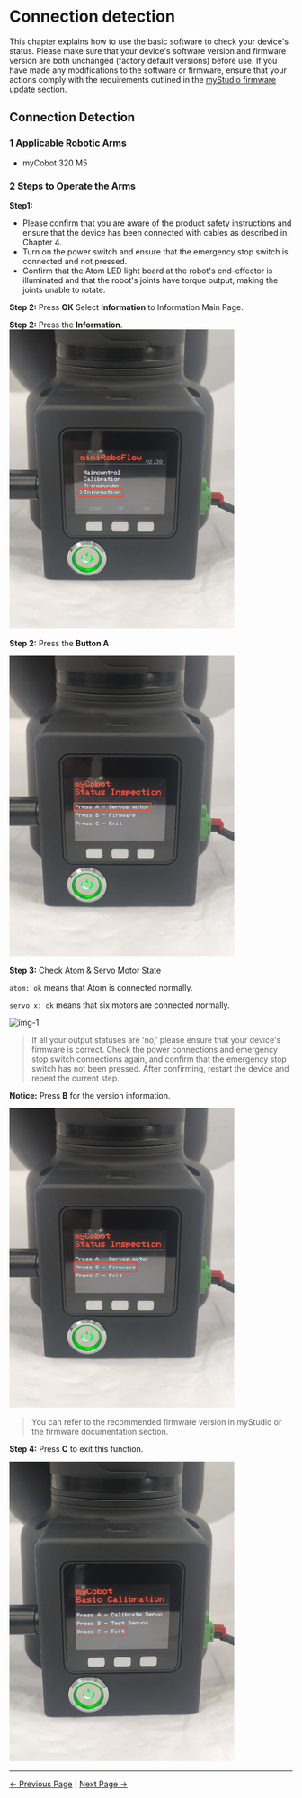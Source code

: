 # Connection detection

This chapter explains how to use the basic software to check your device's status. Please make sure that your device's software version and firmware version are both unchanged (factory default versions) before use. If you have made any modifications to the software or firmware, ensure that your actions comply with the requirements outlined in the [myStudio firmware update](/5-BasicApplication/5.2-ApplicationUse/5.2.2-mystudio/320m5/3-flash_firmwares.md) section.

## Connection Detection

### 1 Applicable Robotic Arms

- myCobot 320 M5

### 2 Steps to Operate the Arms

**Step1:**  
- Please confirm that you are aware of the product safety instructions and ensure that the device has been connected with cables as described in Chapter 4.
- Turn on the power switch and ensure that the emergency stop switch is connected and not pressed.
- Confirm that the Atom LED light board at the robot's end-effector is illuminated and that the robot's joints have torque output, making the joints unable to rotate.

**Step 2:** Press **OK** Select **Information** to Information Main Page.

**Step 2:** Press the **Information**.  
<img src="../../../resources/5-BasicApplication/5.4/5.4.5/连接检测1.jpg" alt="img-1" width="400" height=“auto” /><br>

**Step 2:** Press the **Button A**  

<img src="../../../resources/5-BasicApplication/5.4/5.4.5/连接检测2.jpg" alt="img-1" width="400" height=“auto” /><br>



**Step 3:** Check Atom & Servo Motor State

`atom: ok` means that Atom is connected normally.

`servo x: ok` means that six motors are connected normally.

<img src="../../../resources/5-BasicApplication/5.4/5.4.5/连接检测3.jpg" alt="img-1" width="400" height=“auto” /><br>

> If all your output statuses are 'no,' please ensure that your device's firmware is correct. Check the power connections and emergency stop switch connections again, and confirm that the emergency stop switch has not been pressed. After confirming, restart the device and repeat the current step.

**Notice:** Press **B** for the version information.

<img src="../../../resources/5-BasicApplication/5.4/5.4.5/连接检测4.jpg" alt="img-1" width="400" height=“auto” /><br>

> You can refer to the recommended firmware version in myStudio or the firmware documentation section.

**Step 4:** Press **C** to exit this function.

<img src="../../../resources/5-BasicApplication/5.4/5.4.5/连接检测6.jpg" alt="img-1" width="400" height=“auto” /><br>


----
[← Previous Page](./4.2.3.1-micro_controller.md) | [Next Page →](../../5.1-SystemUsageInstructions/320m5/README.md)
